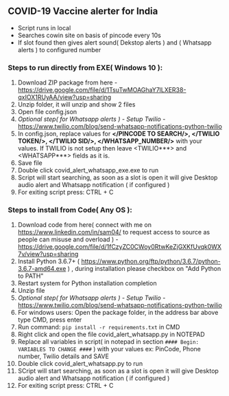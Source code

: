 ## **COVID-19 Vaccine alerter for India**
- Script runs in local
- Searches cowin site on basis of pincode every 10s
- If slot found then gives alert sound( Dekstop alerts ) and  ( Whatsapp alerts ) to configured number

### Steps to run directly from EXE( Windows 10 ):
1. Download ZIP package from here - https://drive.google.com/file/d/1TsuTwMOAGhaY7lLXER38-qxIOX1RUyAA/view?usp=sharing
2. Unzip folder, it will unzip and show 2 files
3. Open file config.json
4. *Optional step( for Whatsapp alerts ) - Setup Twilio* - https://www.twilio.com/blog/send-whatsapp-notifications-python-twilio
5. In config.json, replace values for **</PINCODE TO SEARCH/>, </TWILIO TOKEN/>, </TWILIO SID/>, </WHATSAPP_NUMBER/>** with your values. If TWILIO is not setup then leave <TWILIO***> and <WHATSAPP***> fields as it is.
6. Save file
7. Double click covid_alert_whatsapp_exe.exe to run
8. Script will start searching, as soon as a slot is open it will give Desktop audio alert and Whatsapp notification ( if configured )
9. For exiting script press: CTRL + C

### Steps to install from Code( Any OS ):
1. Download code from here( connect with me on https://www.linkedin.com/in/sam04/ to request access to source as people can misuse and overload ) -  https://drive.google.com/file/d/1fCzyZC0CWoy0RtwKeZjGXKfUvqk0WX7v/view?usp=sharing
2. Install Python 3.6.7+ ( https://www.python.org/ftp/python/3.6.7/python-3.6.7-amd64.exe ) , during installation please checkbox on "Add Python to PATH"
3. Restart system for Python installation completion
4. Unzip file
5. *Optional step( for Whatsapp alerts ) - Setup Twilio* - https://www.twilio.com/blog/send-whatsapp-notifications-python-twilio
6. For windows users: Open the package folder, in the address bar above type CMD, press enter
7. Run command: ```pip install -r requirements.txt``` in CMD
8. Right click and open the file covid_alert_whatsapp.py in NOTEPAD
9. Replace all variables in script( in notepad in section ```#### Begin: VARIABLES TO CHANGE ####``` ) with your values ex: PinCode, Phone number, Twilio details and SAVE
10. Double click covid_alert_whatsapp.py to run
11. SCript will start searching, as soon as a slot is open it will give Desktop audio alert and Whatsapp notification ( if configured )
12. For exiting script press: CTRL + C
